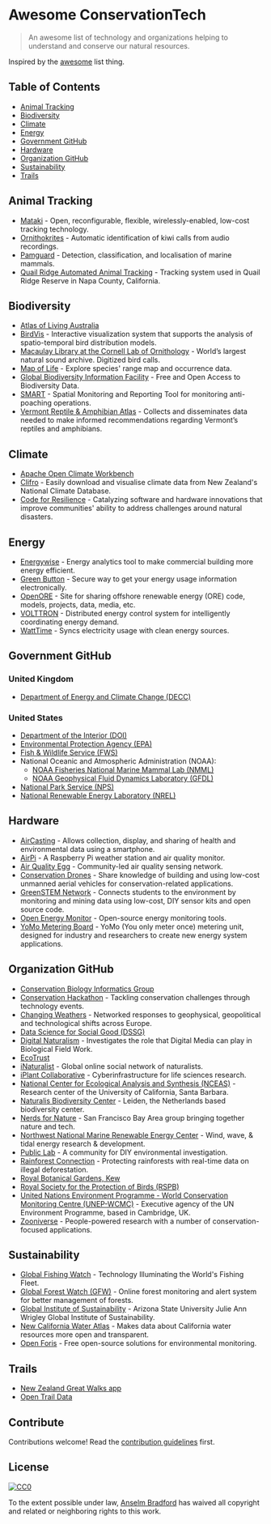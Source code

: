 # Awesome ConservationTech

> An awesome list of technology and organizations helping to understand and conserve our natural resources.

Inspired by the [awesome](https://github.com/sindresorhus/awesome) list thing.

## Table of Contents

- [Animal Tracking](#animal-tracking)
- [Biodiversity](#biodiversity)
- [Climate](#climate)
- [Energy](#energy)
- [Government GitHub](#government-github)
- [Hardware](#hardware)
- [Organization GitHub](#organization-github)
- [Sustainability](#sustainability)
- [Trails](#trails)

## Animal Tracking
- [Mataki](http://mataki.org/) - Open, reconfigurable, flexible, wirelessly-enabled, low-cost tracking technology.
- [Ornithokrites](https://github.com/tracek/Ornithokrites) - Automatic identification of kiwi calls from audio recordings.
- [Pamguard](http://sourceforge.net/projects/pamguard/) - Detection, classification, and localisation of marine mammals.
- [Quail Ridge Automated Animal Tracking](https://github.com/QRAAT/QRAAT) - Tracking system used in Quail Ridge Reserve in Napa County, California.

## Biodiversity
- [Atlas of Living Australia](https://github.com/AtlasOfLivingAustralia/)
- [BirdVis](https://github.com/ViDA-NYU/birdvis) - Interactive visualization system that supports the analysis of spatio-temporal bird distribution models.
- [Macaulay Library at the Cornell Lab of Ornithology](https://github.com/MacaulayLibrary) - World’s largest natural sound archive. Digitized bird calls.
- [Map of Life](https://github.com/MapOfLife) - Explore species' range map and occurrence data.
- [Global Biodiversity Information Facility](https://github.com/gbif) - Free and Open Access to Biodiversity Data.
- [SMART](https://www.assembla.com/spaces/smart-cs/) - Spatial Monitoring and Reporting Tool for monitoring anti-poaching operations.
- [Vermont Reptile & Amphibian Atlas](http://vtherpatlas.org/) - Collects and disseminates data needed to make informed recommendations regarding Vermont’s reptiles and amphibians.

## Climate
- [Apache Open Climate Workbench](https://github.com/apache/climate)
- [Clifro](https://github.com/ropensci/clifro) - Easily download and visualise climate data from New Zealand's National Climate Database.
- [Code for Resilience](http://www.codeforresilience.org) - Catalyzing software and hardware innovations that improve communities' ability to address challenges around natural disasters.

## Energy
- [Energywise](https://github.com/dssg/energywise) - Energy analytics tool to make commercial building more energy efficient.
- [Green Button](https://github.com/green-button/green-button.github.io) - Secure way to get your energy usage information electronically.
- [OpenORE](http://openore.org/) - Site for sharing offshore renewable energy (ORE) code, models, projects, data, media, etc.
- [VOLTTRON](https://github.com/VOLTTRON/volttron) - Distributed energy control system for intelligently coordinating energy demand.
- [WattTime](https://github.com/WattTime) - Syncs electricity usage with clean energy sources.


## Government GitHub
### United Kingdom
- [Department of Energy and Climate Change (DECC)](https://github.com/decc)

### United States
- [Department of the Interior (DOI)](https://github.com/usinterior)
- [Environmental Protection Agency (EPA)](https://github.com/usepa)
- [Fish & Wildlife Service (FWS)](https://github.com/USFWS)
- National Oceanic and Atmospheric Administration (NOAA):
  - [NOAA Fisheries National Marine Mammal Lab (NMML)](https://github.com/NMML)
  - [NOAA Geophysical Fluid Dynamics Laboratory (GFDL)](https://github.com/noaa-gfdl)
- [National Park Service (NPS)](https://github.com/nationalparkservice)
- [National Renewable Energy Laboratory (NREL)](https://github.com/NREL)

## Hardware
- [AirCasting](http://aircasting.org) - Allows collection, display, and sharing of health and environmental data using a smartphone.
- [AirPi](https://github.com/tomhartley/AirPi) - A Raspberry Pi weather station and air quality monitor.
- [Air Quality Egg](http://airqualityegg.com) - Community-led air quality sensing network.
- [Conservation Drones](http://conservationdrones.org) - Share knowledge of building and using low-cost unmanned aerial vehicles for conservation-related applications.
- [GreenSTEM Network](https://github.com/GreenSTEM-Network) - Connects students to the environment by monitoring and mining data using low-cost, DIY sensor kits and open source code.
- [Open Energy Monitor](https://github.com/openenergymonitor) - Open-source energy monitoring tools.
- [YoMo Metering Board](http://yomo.sourceforge.net/) - YoMo (You only meter once) metering unit, designed for industry and researchers to create new energy system applications.

## Organization GitHub
- [Conservation Biology Informatics Group](https://github.com/cbig)
- [Conservation Hackathon](https://github.com/ConsHack) - Tackling conservation challenges through technology events.
- [Changing Weathers](http://www.changingweathers.net/en/episodes) - Networked responses to geophysical, geopolitical and technological shifts across Europe.
- [Data Science for Social Good (DSSG)](https://github.com/dssg)
- [Digital Naturalism](http://www.digitalnaturalism.org) - Investigates the role that Digital Media can play in Biological Field Work.
- [EcoTrust](https://github.com/Ecotrust)
- [iNaturalist](https://github.com/inaturalist/) - Global online social network of naturalists.
- [iPlant Collaborative](https://github.com/iPlantCollaborativeOpenSource) - Cyberinfrastructure for life sciences research.
- [National Center for Ecological Analysis and Synthesis (NCEAS)](https://github.com/nceas) - Research center of the University of California, Santa Barbara.
- [Naturalis Biodiversity Center](https://github.com/naturalis) - Leiden, the Netherlands based biodiversity center.
- [Nerds for Nature](https://github.com/nerdsfornature) - San Francisco Bay Area group bringing together nature and tech.
- [Northwest National Marine Renewable Energy Center](https://github.com/nnmrec) - Wind, wave, & tidal energy research & development.
- [Public Lab](https://github.com/publiclab) - A community for DIY environmental investigation.
- [Rainforest Connection](https://github.com/rfcx) - Protecting rainforests with real-time data on illegal deforestation.
- [Royal Botanical Gardens, Kew](https://github.com/RBGKew)
- [Royal Society for the Protection of Birds (RSPB)](https://github.com/RSPB)
- [United Nations Environment Programme - World Conservation Monitoring Centre (UNEP-WCMC)](https://github.com/unepwcmc) - Executive agency of the UN Environment Programme, based in Cambridge, UK.
- [Zooniverse](https://github.com/zooniverse) - People-powered research with a number of conservation-focused applications.

## Sustainability
- [Global Fishing Watch](https://github.com/GlobalFishingWatch) - Technology Illuminating the World's Fishing Fleet.
- [Global Forest Watch (GFW)](https://github.com/Vizzuality/gfw) -  Online forest monitoring and alert system for better management of forests.
- [Global Institute of Sustainability](https://github.com/gios-asu) - Arizona State University Julie Ann Wrigley Global Institute of Sustainability.
- [New California Water Atlas](https://github.com/NewCaliforniaWaterAtlas) - Makes data about California water resources more open and transparent.
- [Open Foris](https://github.com/openforis) - Free open-source solutions for environmental monitoring.

## Trails
- [New Zealand Great Walks app](https://github.com/greatwalks)
- [Open Trail Data](https://github.com/opentraildata)


## Contribute

Contributions welcome! Read the [contribution guidelines](contributing.md) first.


## License

[![CC0](http://i.creativecommons.org/p/zero/1.0/88x31.png)](http://creativecommons.org/publicdomain/zero/1.0/)

To the extent possible under law, [Anselm Bradford](http://twitter.com/anselmbradford) has waived all copyright and related or neighboring rights to this work.
